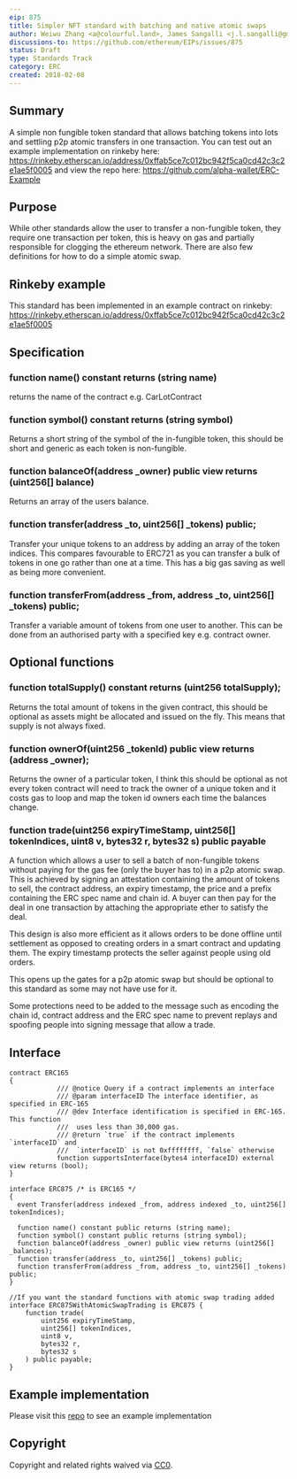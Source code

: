 ```yaml
---
eip: 875
title: Simpler NFT standard with batching and native atomic swaps
author: Weiwu Zhang <a@colourful.land>, James Sangalli <j.l.sangalli@gmail.com>
discussions-to: https://github.com/ethereum/EIPs/issues/875
status: Draft
type: Standards Track
category: ERC
created: 2018-02-08
---
```


## Summary
A simple non fungible token standard that allows batching tokens into lots and settling p2p atomic transfers in one transaction. You can test out an example implementation on rinkeby here: https://rinkeby.etherscan.io/address/0xffab5ce7c012bc942f5ca0cd42c3c2e1ae5f0005 and view the repo here: https://github.com/alpha-wallet/ERC-Example

## Purpose
While other standards allow the user to transfer a non-fungible token, they require one transaction per token, this is heavy on gas and partially responsible for clogging the ethereum network. There are also few definitions for how to do a simple atomic swap.

## Rinkeby example
This standard has been implemented in an example contract on rinkeby: https://rinkeby.etherscan.io/address/0xffab5ce7c012bc942f5ca0cd42c3c2e1ae5f0005

## Specification

### function name() constant returns (string name)

returns the name of the contract e.g. CarLotContract

### function symbol() constant returns (string symbol)

Returns a short string of the symbol of the in-fungible token, this should be short and generic as each token is non-fungible.

### function balanceOf(address _owner) public view returns (uint256[] balance)

Returns an array of the users balance.

### function transfer(address _to, uint256[] _tokens) public;

Transfer your unique tokens to an address by adding an array of the token indices. This compares favourable to ERC721 as you can transfer a bulk of tokens in one go rather than one at a time. This has a big gas saving as well as being more convenient.

### function transferFrom(address _from, address _to, uint256[] _tokens) public;

Transfer a variable amount of tokens from one user to another. This can be done from an authorised party with a specified key e.g. contract owner.

## Optional functions

### function totalSupply() constant returns (uint256 totalSupply);

Returns the total amount of tokens in the given contract, this should be optional as assets might be allocated and issued on the fly. This means that supply is not always fixed.

### function ownerOf(uint256 _tokenId) public view returns (address _owner);

Returns the owner of a particular token, I think this should be optional as not every token contract will need to track the owner of a unique token and it costs gas to loop and map the token id owners each time the balances change.

### function trade(uint256 expiryTimeStamp, uint256[] tokenIndices, uint8 v, bytes32 r, bytes32 s) public payable

A function which allows a user to sell a batch of non-fungible tokens without paying for the gas fee (only the buyer has to) in a p2p atomic swap. This is achieved by signing an attestation containing the amount of tokens to sell, the contract address, an expiry timestamp, the price and a prefix containing the ERC spec name and chain id. A buyer can then pay for the deal in one transaction by attaching the appropriate ether to satisfy the deal.

This design is also more efficient as it allows orders to be done offline until settlement as opposed to creating orders in a smart contract and updating them. The expiry timestamp protects the seller against people using old orders.

This opens up the gates for a p2p atomic swap but should be optional to this standard as some may not have use for it.

Some protections need to be added to the message such as encoding the chain id, contract address and the ERC spec name to prevent replays and spoofing people into signing message that allow a trade.

## Interface

```
contract ERC165 
{
            /// @notice Query if a contract implements an interface
            /// @param interfaceID The interface identifier, as specified in ERC-165
            /// @dev Interface identification is specified in ERC-165. This function
            ///  uses less than 30,000 gas.
            /// @return `true` if the contract implements `interfaceID` and
            ///  `interfaceID` is not 0xffffffff, `false` otherwise
            function supportsInterface(bytes4 interfaceID) external view returns (bool);
}

interface ERC875 /* is ERC165 */
{
  event Transfer(address indexed _from, address indexed _to, uint256[] tokenIndices);

  function name() constant public returns (string name);
  function symbol() constant public returns (string symbol);
  function balanceOf(address _owner) public view returns (uint256[] _balances);
  function transfer(address _to, uint256[] _tokens) public;
  function transferFrom(address _from, address _to, uint256[] _tokens) public;
}

//If you want the standard functions with atomic swap trading added
interface ERC875WithAtomicSwapTrading is ERC875 {
    function trade(
        uint256 expiryTimeStamp, 
        uint256[] tokenIndices,
        uint8 v, 
        bytes32 r, 
        bytes32 s
    ) public payable;
}
```

## Example implementation

Please visit this [repo](https://github.com/alpha-wallet/ERC875) to see an example implementation  

## Copyright
Copyright and related rights waived via [CC0](https://creativecommons.org/publicdomain/zero/1.0/).
